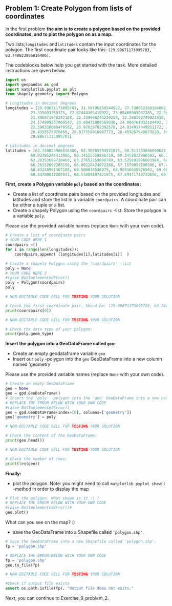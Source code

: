 ## Problem 1: Create Polygon from lists of coordinates

In the first problem **the aim is to create a polygon based on the provided coordinates, and to plot the polygon on as a map.** 

Two lists;``longitudes`` and``latitudes`` contain the input coordinates for the polygon. The first coordinate pair looks like this: ``(29.99671173095703, 63.748023986816406)``.
 
The codeblocks below help you get started with the task. More detailed instructions are given below. 



```python
import os
import geopandas as gpd
import matplotlib.pyplot as plt
from shapely.geometry import Polygon

# Longitudes in decimal degrees
longitudes = [29.99671173095703, 31.58196258544922, 27.738052368164062, 26.50013542175293, 26.652359008789062, 25.921663284301758, 22.90027618408203, 23.257217407226562,
           23.335693359375, 22.87444305419922, 23.08465003967285, 22.565473556518555, 21.452774047851562, 21.66388702392578, 21.065969467163086, 21.67659568786621,
           21.496871948242188, 22.339998245239258, 22.288192749023438, 24.539581298828125, 25.444232940673828, 25.303749084472656, 24.669166564941406, 24.689163208007812,
           24.174999237060547, 23.68471908569336, 24.000761032104492, 23.57332992553711, 23.76513671875, 23.430830001831055, 23.6597900390625, 20.580928802490234, 21.320831298828125,
           22.398330688476562, 23.97638702392578, 24.934917449951172, 25.7611083984375, 25.95930290222168, 26.476804733276367, 27.91069221496582, 29.1027774810791, 29.29846954345703,
           28.4355525970459, 28.817358016967773, 28.459857940673828, 30.028610229492188, 29.075136184692383, 30.13492774963379, 29.818885803222656, 29.640830993652344, 30.57735824584961,
           29.99671173095703]

# Latitudes in decimal degrees
latitudes = [63.748023986816406, 62.90789794921875, 60.511383056640625, 60.44499588012695, 60.646385192871094, 60.243743896484375, 59.806800842285156, 59.91944122314453,
           60.02395248413086, 60.14555358886719, 60.3452033996582, 60.211936950683594, 60.56249237060547, 61.54027557373047, 62.59798049926758, 63.02013397216797,
           63.20353698730469, 63.27652359008789, 63.525691986083984, 64.79915618896484, 64.9533920288086, 65.51513671875, 65.65470886230469, 65.89610290527344, 65.79151916503906,
           66.26332092285156, 66.80228424072266, 67.1570053100586, 67.4168701171875, 67.47978210449219, 67.94589233398438, 69.060302734375, 69.32611083984375, 68.71110534667969,
           68.83248901367188, 68.580810546875, 68.98916625976562, 69.68568420410156, 69.9363784790039, 70.08860778808594, 69.70597076416016, 69.48533630371094, 68.90263366699219,
           68.84700012207031, 68.53485107421875, 67.69471740722656, 66.90360260009766, 65.70887756347656, 65.6533203125, 64.92096710205078, 64.22373962402344, 63.748023986816406]

```

**First, create a Polygon variable `poly` based on the coordinates:**
- Create a list of coordinate pairs based on the provided longitudes and latitudes and store the list in a variable `coordpairs`. A coordinate pair can be either a tuple or a list.
- Create a shapely Polygon using the `coordpairs` -list. Store the polygon in a variable `poly`.

Please use the provided variable names (replace ``None`` with your own code).


```python
# Create a list of coordinate pairs
# YOUR CODE HERE 1 
coordpairs =[]
for i in range(len(longitudes)):
    coordpairs.append( [longitudes[i],latitudes[i]]  )

# Create a shapely Polygon using the 'coordpairs' -list
poly = None
# YOUR CODE HERE 2 
#raise NotImplementedError()
poly = Polygon(coordpairs)
poly
```


```python
# NON-EDITABLE CODE CELL FOR TESTING YOUR SOLUTION

# Check the first coordinate pair. Shoud be: (29.99671173095703, 63.748023986816406)
print(coordpairs[0])
```


```python
# NON-EDITABLE CODE CELL FOR TESTING YOUR SOLUTION

# Check the data type of your polygon:
print(poly.geom_type)
```

**Insert the polygon into a GeoDataFrame called `geo`:**
- Create an empty geodataframe variable `geo`
- Insert our `poly` -polygon into the `geo` GeoDataFrame into a new column named 'geometry'

Please use the provided variable names (replace `None` with your own code).


```python
# Create an empty GeoDataFrame
geo = None
geo = gpd.GeoDataFrame()
# Insert the 'poly' -polygon into the 'geo' GeoDataFrame into a new column named 'geometry' 
# REPLACE THE ERROR BELOW WITH YOUR OWN CODE
#raise NotImplementedError()
geo = gpd.GeoDataFrame(index=[0], columns=['geometry'])
geo['geometry'] = poly
```


```python
# NON-EDITABLE CODE CELL FOR TESTING YOUR SOLUTION

# Check the content of the GeoDataFrame:
print(geo.head())
```


```python
# NON-EDITABLE CODE CELL FOR TESTING YOUR SOLUTION

# Check the number of rows:
print(len(geo))
```

**Finally:**
- plot the polygon. Note: you might need to call `matplotlib pyplot show()` -method in order to display the map


```python
# Plot the polygon. What shape is it :) ?
# REPLACE THE ERROR BELOW WITH YOUR OWN CODE
#raise NotImplementedError()#
geo.plot()
```

What can you see on the map? :) 

- save the GeoDataFrame into a Shapefile called `'polygon.shp'`. 


```python
# Save the GeoDataFrame into a new Shapefile called 'polygon.shp'.
fp = 'polygon.shp'

# REPLACE THE ERROR BELOW WITH YOUR OWN CODE
fp = 'polygon.shp'
geo.to_file(fp)
```


```python
# NON-EDITABLE CODE CELL FOR TESTING YOUR SOLUTION

#Check if output file exists
assert os.path.isfile(fp), "Output file does not exits."
```

Next, you can continue to Exercise_9_problem_2.


```python

```
